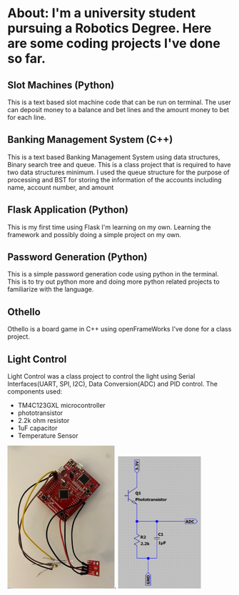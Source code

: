 # About: I'm a university student pursuing a Robotics Degree. Here are some coding projects I've done so far.

## Slot Machines (Python)

This is a text based slot machine code that can be run on terminal. The user can deposit money to a balance and bet lines and the amount money to bet for each line.

## Banking Management System (C++)

This is a text based Banking Management System using data structures, Binary search tree and queue. This is a class project that is required to have two data structures minimum. I used the queue structure for the purpose of processing and BST for storing the information of the accounts including name, account number, and amount 

## Flask Application (Python)

This is my first time using Flask I'm learning on my own. Learning the framework and possibly doing a simple project on my own.

## Password Generation (Python)

This is a simple password generation code using python in the terminal. This is to try out python more and doing more python related projects to familiarize with the language.

## Othello 

Othello is a board game in C++ using openFrameWorks I've done for a class project.

## Light Control

Light Control was a class project to control the light using Serial Interfaces(UART, SPI, I2C), Data Conversion(ADC) and PID control.
The components used:
- TM4C123GXL microcontroller
- phototransistor
- 2.2k ohm resistor
- 1uF capacitor
- Temperature Sensor
  
![image](https://github.com/yuuknishida/Coding-Projects/blob/master/LightCntrPrj/IMG_0250.jpg).
![image](https://github.com/yuuknishida/Coding-Projects/blob/master/LightCntrPrj/circuit.png)
